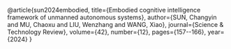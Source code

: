 @article{sun2024embodied,
  title={Embodied cognitive intelligence framework of unmanned autonomous systems},
  author={SUN, Changyin and MU, Chaoxu and LIU, Wenzhang and WANG, Xiao},
  journal={Science \& Technology Review},
  volume={42},
  number={12},
  pages={157--166},
  year={2024}
}